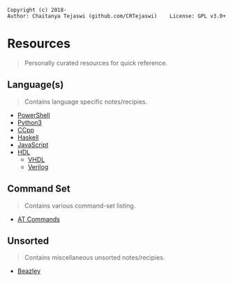     Copyright (c) 2018-
    Author: Chaitanya Tejaswi (github.com/CRTejaswi)    License: GPL v3.0+

# Resources
> Personally curated resources for quick reference.

## Language(s)
> Contains language specific notes/recipies.

- [PowerShell](Languages/PowerShell/README.md)
- [Python3](Languages/Python3/README.md)
- [CCpp](Languages/CCpp/README.md)
- [Haskell](Languages/Haskell/README.md)
- [JavaScript](Languages/JS/README.md)
- [HDL](Languages/HDL/README.md)
    - [VHDL](Languages/HDL/VHDL/README.md)
    - [Verilog](Languages/HDL/Verilog/README.md)

## Command Set
> Contains various command-set listing.

- [AT Commands](CommandSet/AT-Commands.pdf)


## Unsorted
> Contains miscellaneous unsorted notes/recipies.

- [Beazley](Unsorted/Beazley.md)
